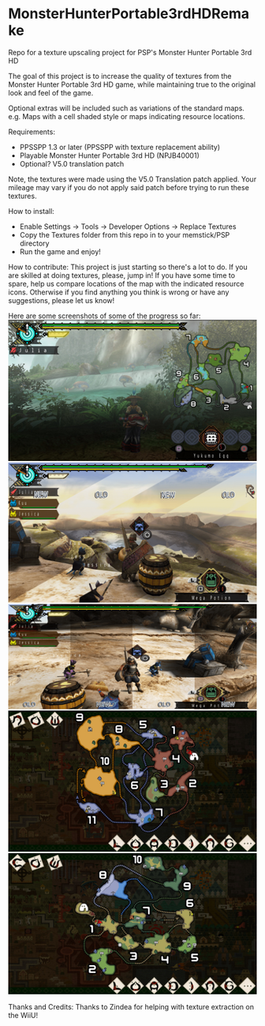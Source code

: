 # MonsterHunterPortable3rdHDRemake
Repo for a texture upscaling project for PSP's Monster Hunter Portable 3rd HD

The goal of this project is to increase the quality of textures from the Monster Hunter Portable 3rd HD game, while maintaining true to the original look and feel of the game.

Optional extras will be included such as variations of the standard maps. e.g. Maps with a cell shaded style or maps indicating resource locations.

Requirements:
- PPSSPP 1.3 or later (PPSSPP with texture replacement ability)
- Playable Monster Hunter Portable 3rd HD (NPJB40001)
- Optional? V5.0 translation patch

Note, the textures were made using the V5.0 Translation patch applied. Your mileage may vary if you do not apply said patch before trying to run these textures.

How to install:
- Enable Settings   ->  Tools   ->  Developer Options   ->  Replace Textures
- Copy the Textures folder from this repo in to your memstick/PSP directory
- Run the game and enjoy!

How to contribute:
This project is just starting so there's a lot to do.
If you are skilled at doing textures, please, jump in!
If you have some time to spare, help us compare locations of the map with the indicated resource icons.
Otherwise if you find anything you think is wrong or have any suggestions, please let us know!

Here are some screenshots of some of the progress so far:
![Look at the Gargwas!](SCREENSHOTS/screenshot03.jpg?raw=true "Look at the Gargwas!")
![MH MAP](SCREENSHOTS/Comparison-001.png?raw=true "comparison1")
![MH MAP](SCREENSHOTS/Comparison-002.png?raw=true "comparison2")
![MH MAP](SCREENSHOTS/screenshot01.jpg?raw=true "MAP")
![MH MAP](SCREENSHOTS/screenshot02.jpg?raw=true "MAP2")

Thanks and Credits:
Thanks to Zindea for helping with texture extraction on the WiiU!
